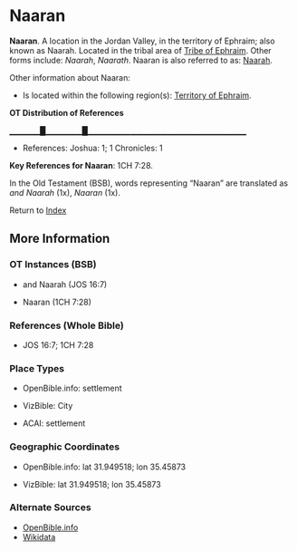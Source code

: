 # Naaran
**Naaran**. 
A location in the Jordan Valley, in the territory of Ephraim; also known as Naarah. 
Located in the tribal area of [Tribe of Ephraim](../../../groups/md/acai/Ephraim.md). 
Other forms include: 
*Naarah*, *Naarath*. 
Naaran is also referred to as: 
[Naarah](Naarah.md). 




Other information about Naaran:


* Is located within the following region(s): 
[Territory of Ephraim](TerritoryOfEphraim.md). 


**OT Distribution of References**

▁▁▁▁▁█▁▁▁▁▁▁█▁▁▁▁▁▁▁▁▁▁▁▁▁▁▁▁▁▁▁▁▁▁▁▁▁▁
* References: Joshua: 1; 1 Chronicles: 1



**Key References for Naaran**: 
1CH 7:28. 


In the Old Testament (BSB), words representing “Naaran” are translated as 
*and Naarah* (1x), *Naaran* (1x). 




Return to [Index](00-Index.md)

## More Information

### OT Instances (BSB)

* and Naarah (JOS 16:7)

* Naaran (1CH 7:28)



### References (Whole Bible)

* JOS 16:7; 1CH 7:28


### Place Types

* OpenBible.info: settlement

* VizBible: City

* ACAI: settlement



### Geographic Coordinates

* OpenBible.info: lat 31.949518; lon 35.45873

* VizBible: lat 31.949518; lon 35.45873



### Alternate Sources

* [OpenBible.info](https://www.openbible.info/geo/ancient/a9f5289)
* [Wikidata](http://www.wikidata.org/entity/Q20083909)



